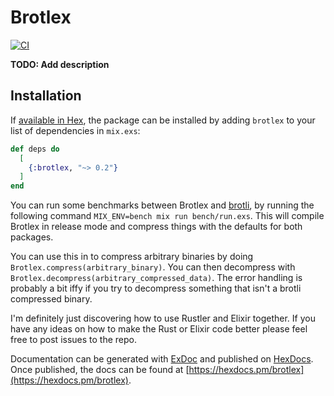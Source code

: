 # Brotlex

[![CI](https://github.com/hwuethrich/brotlex/actions/workflows/ci.yml/badge.svg)](https://github.com/hwuethrich/brotlex/actions/workflows/ci.yml)

**TODO: Add description**

## Installation

If [available in Hex](https://hex.pm/docs/publish), the package can be installed
by adding `brotlex` to your list of dependencies in `mix.exs`:

```elixir
def deps do
  [
    {:brotlex, "~> 0.2"}
  ]
end
```

You can run some benchmarks between Brotlex and [brotli](https://hex.pm/packages/brotli), by running the following command `MIX_ENV=bench mix run bench/run.exs`. This will compile Brotlex in release mode and compress things with the defaults for both packages.

You can use this in to compress arbitrary binaries by doing `Brotlex.compress(arbitrary_binary)`. You can then decompress with `Brotlex.decompress(arbitrary_compressed_data)`. The error handling is probably a bit iffy if you try to decompress something that isn't a brotli compressed binary. 

I'm definitely just discovering how to use Rustler and Elixir together. If you have any ideas on how to make the Rust or Elixir code better please feel free to post issues to the repo.

Documentation can be generated with [ExDoc](https://github.com/elixir-lang/ex_doc)
and published on [HexDocs](https://hexdocs.pm). Once published, the docs can
be found at [https://hexdocs.pm/brotlex](https://hexdocs.pm/brotlex).

